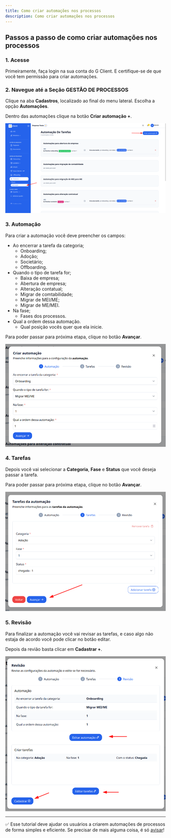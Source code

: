 ```yaml
---
title: Como criar automações nos processos
description: Como criar automações nos processos
---
```


## Passos a passo de como criar automações nos processos

### 1. Acesse

Primeiramente, faça login na sua conta do G Client. E certifique-se de que você tem permissão para criar automações.

### 2. Navegue até a Seção GESTÃO DE PROCESSOS

Clique na aba **Cadastros**, localizado ao final do menu lateral. Escolha a opção **Automações**.

Dentro das automações clique na botão **Criar automação +**.

![exemplo descrito acima](./imgs/automations/example-01.png)

### 3. Automação

Para criar a automação você deve preencher os campos:

- Ao encerrar a tarefa da categoria;
  - Onboarding;
  - Adoção;
  - Societário;
  - Offboarding.
- Quando o tipo de tarefa for;
  - Baixa de empresa;
  - Abertura de empresa;
  - Alteração contatual;
  - Migrar de comtabilidade;
  - Migrar de MEI/ME;
  - Migrar de ME/MEI.
- Na fase;
  - Fases dos processos.
- Qual a ordem dessa automação.
  - Qual posição vocês quer que ela inicie.

Para poder passar para próxima etapa, clique no botão **Avançar**.

![exemplo descrito acima](./imgs/automations/example-02.png)

### 4. Tarefas

Depois você vai selecionar a **Categoria**, **Fase** e **Status** que você deseja passar a tarefa.

Para poder passar para próxima etapa, clique no botão **Avançar**.

![exemplo descrito acima](./imgs/automations/example-03.png)

### 5. Revisão

Para finalizar a automação você vai revisar as tarefas, e caso algo não estaja de acordo você pode clicar no botão editar.

Depois da revião basta clicar em **Cadastrar +**.

![exemplo descrito acima](./imgs/automations/example-04.png)

---

✅ Esse tutorial deve ajudar os usuários a criarem automações de processos de forma simples e eficiente. Se precisar de mais alguma coisa, é só [avisar](https://api.whatsapp.com/send?phone=5544997046569&text=Preciso%20de%20ajuda%20sobre%20um%20tutorial)!
